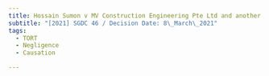 ```yaml
---
title: Hossain Sumon v MV Construction Engineering Pte Ltd and another
subtitle: "[2021] SGDC 46 / Decision Date: 8\_March\_2021"
tags:
  - TORT
  - Negligence
  - Causation

---
```

